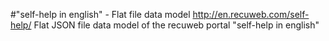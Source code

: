 #"self-help in english" - Flat file data model
http://en.recuweb.com/self-help/
Flat JSON file data model of the recuweb portal "self-help in english"
